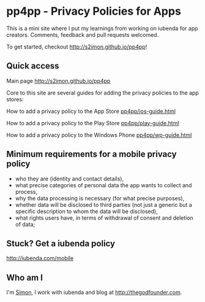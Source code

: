# pp4pp - Privacy Policies for Apps

This is a mini site where I put my learnings from working on iubenda for app creators. Comments, feedback and pull requests welcomed.

To get started, checkout <http://s2imon.github.io/pp4pp>!



## Quick access

Main page <http://s2imon.github.io/pp4pp>

Core to this site are several guides for adding the privacy policies to the app stores:

How to add a privacy policy to the App Store [pp4pp/ios-guide.html](http://s2imon.github.io/pp4pp/ios-guide.html)

How to add a privacy policy to the Play Store [pp4pp/play-guide.html](http://s2imon.github.io/pp4pp/play-guide.html)

How to add a privacy policy to the Windows Phone [pp4pp/wp-guide.html](http://s2imon.github.io/pp4pp/wp-guide.html)



## Minimum requirements for a mobile privacy policy

- who they are (identity and contact details),
- what precise categories of personal data the app wants to collect and process,
- why the data processing is necessary (for what precise purposes),
- whether data will be disclosed to third parties (not just a generic but a specific description to whom the data will be disclosed),
- what rights users have, in terms of withdrawal of consent and deletion of data;


## Stuck? Get a iubenda policy

<http://iubenda.com/mobile>


## Who am I

I'm [Simon](http://twitter.com/s2imon), I work with iubenda and blog at <http://thegodfounder.com>.

